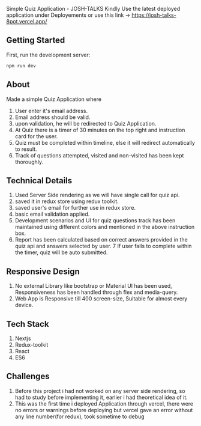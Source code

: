 Simple Quiz Application - JOSH-TALKS
Kindly Use the latest deployed application under Deployements or use this link -> https://josh-talks-8pot.vercel.app/ 
## Getting Started

First, run the development server:

```bash
npm run dev
```

## About
Made a simple Quiz Application where 

1. User enter it's email address.
2. Email address should be valid.
3. upon validation, he will be redirected to Quiz Application.
4. At Quiz there is a timer of 30 minutes on the top right and instruction card for the user.
5. Quiz must be completed within timeline, else it will redirect automatically to result.
6. Track of questions attempted, visited and non-visited has been kept thoroughly.

## Technical Details

1. Used Server Side rendering as we will have single call for quiz api.
2. saved it in redux store using redux toolkit.
3. saved user's email for further use in redux store.
4. basic email validation applied.
5. Development scenarios and UI for quiz questions track has been maintained using different colors and mentioned in the above instruction box.
6. Report has been calculated based on correct answers provided in the quiz api and answers selected by user.
7 If user fails to complete within the timer, quiz will be auto submitted.

## Responsive Design
1. No external Library like bootstrap or Material UI has been used, Responsiveness has been
handled through flex and media-query.
2. Web App is Responsive till 400 screen-size, Suitable for almost every device.

## Tech Stack

1. Nextjs 
2. Redux-toolkit
3. React
4. ES6
## Challenges

1. Before this project i had not worked on any server side rendering, so had to study before implementing it, earlier i had theoretical idea of it.
2. This was the first time i deployed Application through vercel, there were no errors or warnings before deploying but vercel gave an error without any line number(for redux), took sometime to debug